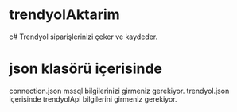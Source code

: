# trendyolAktarim
c# Trendyol siparişlerinizi çeker ve kaydeder.
# json klasörü içerisinde
connection.json mssql bilgilerinizi girmeniz gerekiyor.
trendyol.json içerisinde trendyolApi bilgilerini girmeniz gerekiyor.
